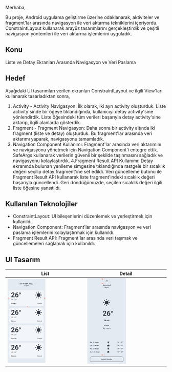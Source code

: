 
Merhaba,

Bu proje, Android uygulama geliştirme üzerine odaklanarak, aktiviteler ve fragment'lar arasında navigasyon ile veri aktarma tekniklerini içeriyordu. ConstraintLayout kullanarak arayüz tasarımlarını gerçekleştirdik ve çeşitli navigasyon yöntemleri ile veri aktarma işlemlerini uyguladık.

## Konu 
Liste ve Detay Ekranları Arasında Navigasyon ve Veri Paslama

## Hedef 
Aşağıdaki UI tasarımları verilen ekranları ConstraintLayout ve ilgili View'ları kullanarak tasarladıktan sonra, 
1. Activity - Activity Navigasyon: İlk olarak, iki ayrı activity oluşturduk. Liste activity'sinde bir öğeye tıklandığında, kullanıcıyı detay activity'sine yönlendirdik. Liste öğesindeki tüm verileri başarıyla detay activity'sine aktarıp, ilgili alanlarda gösterdik.
2. Fragment - Fragment Navigasyon: Daha sonra bir activity altında iki fragment (liste ve detay) oluşturduk. Bu fragment'lar arasında veri aktarımı yaparak, navigasyonu tamamladık.
3. Navigation Component Kullanımı:  Fragment'lar arasında veri aktarımını ve navigasyonu yönetmek için Navigation Component'i entegre ettik. SafeArgs kullanarak verilerin güvenli bir şekilde taşınmasını sağladık ve navigasyonu kolaylaştırdık.
4.Fragment Result API Kullanımı: Detay ekranında bulunan yenileme simgesine tıklandığında rastgele bir sıcaklık değeri seçilip detay fragment'ine set edildi. Veri güncelleme butonu ile Fragment Result API kullanarak liste fragment'indeki sıcaklık değeri başarıyla güncellendi. Geri döndüğümüzde, seçilen sıcaklık değeri ilgili liste öğesine yansıtıldı.

## Kullanılan Teknolojiler 
- ConstraintLayout: UI bileşenlerini düzenlemek ve yerleştirmek için kullanıldı.
- Navigation Component: Fragment'lar arasında navigasyon ve veri paslama işlemlerini kolaylaştırmak için kullanıldı.
- Fragment Result API: Fragment'lar arasında veri taşımak ve güncellemeleri sağlamak için kullanıldı.
## UI Tasarım

| List            | Detail                                                               |
| ----------------- | ------------------------------------------------------------------ |
| <img src="./img/Light-List.png" width="50%" height="50%">  | <img src="./img/Light-Detail.png" width="50%" height="50%"> |




